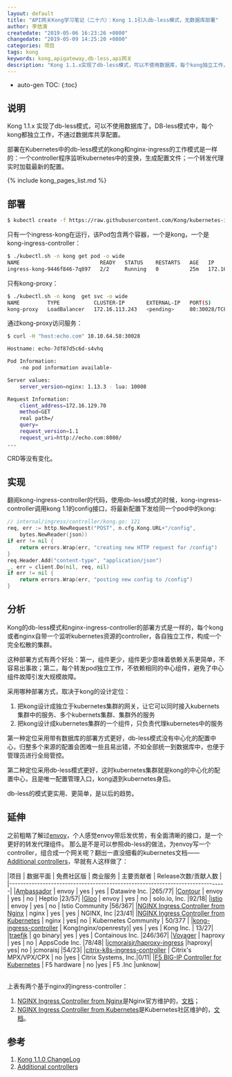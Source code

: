 ```yaml
---
layout: default
title: "API网关Kong学习笔记（二十六）：Kong 1.1引入db-less模式，无数据库部署"
author: 李佶澳
createdate: "2019-05-06 16:23:26 +0800"
changedate: "2019-05-09 14:25:20 +0800"
categories: 项目
tags: kong
keywords: kong,apigateway,db-less,api网关
description: "Kong 1.1.x实现了db-less模式，可以不使用数据库，每个kong独立工作，不通过数据库共享配置"
---
```


* auto-gen TOC:
{:toc}

## 说明

Kong 1.1.x 实现了db-less模式，可以不使用数据库了。DB-less模式中，每个kong都独立工作，不通过数据库共享配置。

部署在Kubernetes中的db-less模式的kong和nginx-ingress的工作模式是一样的：一个controller程序监听kubernetes中的变换，生成配置文件；一个转发代理实时加载最新的配置。

{% include kong_pages_list.md %}

## 部署

```sh
$ kubectl create -f https://raw.githubusercontent.com/Kong/kubernetes-ingress-controller/0.4.x/deploy/single/all-in-one-dbless.yaml
```

只有一个ingress-kong在运行，该Pod包含两个容器，一个是kong，一个是kong-ingress-controller：

```sh
$ ./kubectl.sh -n kong get pod -o wide
NAME                          READY   STATUS    RESTARTS   AGE   IP              NODE          NOMINATED NODE
ingress-kong-9446f846-7q897   2/2     Running   0          25m   172.16.129.70   10.10.64.58   <none>
```

只有kong-proxy：

```sh
$ ./kubectl.sh -n kong  get svc -o wide
NAME         TYPE           CLUSTER-IP       EXTERNAL-IP   PORT(S)                      AGE   SELECTOR
kong-proxy   LoadBalancer   172.16.113.243   <pending>     80:30028/TCP,443:31954/TCP   28m   app=kong
```

通过kong-proxy访问服务：

```sh
$ curl -H "host:echo.com" 10.10.64.58:30028

Hostname: echo-7df87d5c6d-s4vhq

Pod Information:
	-no pod information available-

Server values:
	server_version=nginx: 1.13.3 - lua: 10008

Request Information:
	client_address=172.16.129.70
	method=GET
	real path=/
	query=
	request_version=1.1
	request_uri=http://echo.com:8080/
...
```

CRD等没有变化。

## 实现

翻阅kong-ingress-controller的代码，使用db-less模式的时候，kong-ingress-controller调用kong 1.1的config接口，将最新配置下发给同一个pod中的kong:

```go
// internal/ingress/controller/kong.go: 121
req, err := http.NewRequest("POST", n.cfg.Kong.URL+"/config",
	bytes.NewReader(json))
if err != nil {
	return errors.Wrap(err, "creating new HTTP request for /config")
}
req.Header.Add("content-type", "application/json")
_, err = client.Do(nil, req, nil)
if err != nil {
	return errors.Wrap(err, "posting new config to /config")
}
```

## 分析

Kong的db-less模式和nginx-ingress-controller的部署方式是一样的，每个kong或者nginx自带一个监听kubernetes资源的controller，各自独立工作，构成一个完全松散的集群。

这种部署方式有两个好处：第一，组件更少，组件更少意味着依赖关系更简单，不容易出事故；第二，每个转发pod独立工作，不依赖相同的中心组件，避免了中心组件故障引发大规模故障。

采用哪种部署方式，取决于kong的设计定位：

1. 把kong设计成独立于kubernetes集群的网关，让它可以同时接入kubernets集群中的服务、多个kubernets集群、集群外的服务
2. 把kong设计成kubernetes集群的一个组件，只负责代理kubernetes中的服务

第一种定位采用带有数据库的部署方式更好，db-less模式没有中心化的配置中心，归整多个来源的配置会困难一些且易出错，不如全部统一到数据库中，也便于管理员进行全局管控。

第二种定位采用db-less模式更好，这时kubernetes集群就是kong的中心化的配置中心，且是唯一配置管理入口，kong退到kubernetes身后。

db-less的模式更实用、更简单，是以后的趋势。

## 延伸

之前粗略了解过[envoy](https://www.lijiaocn.com/tags/all.html#envoy)，个人感觉envoy带后发优势，有全面清晰的接口，是一个更好的转发代理组件。
那么是不是可以参照db-less的做法，为envoy写一个controller，组合成一个网关呢？翻出一直没细看的kubernetes文档——[Additional controllers][2]，早就有人这样做了：

|项目    |      数据平面   |   免费社区版    |   商业服务     |   主要贡献者   | Release次数/贡献人数 |
|------------------------------------------------------------------------------|
|[Ambassador](https://github.com/datawire/ambassador)   |  envoy     |     yes         |      yes       |   Datawire Inc. |265/77|
|[Contour](https://github.com/heptio/contour) | envoy |  yes | no |  Heptio |23/57|
|[Gloo](https://github.com/solo-io/gloo) | envoy |  yes | no | solo.io, Inc. |92/18|
|[istio](https://github.com/istio/istio) |  envoy |  yes | no | Istio Community  |56/367|
|[NGINX Ingress Controller from Nginx](https://www.nginx.com/products/nginx/kubernetes-ingress-controller) | nginx | yes | yes | NGINX, Inc |23/41|
|[NGINX Ingress Controller from Kubernetes](https://github.com/kubernetes/ingress-nginx/)  | nginx | yes| no | Kubernetes Community | 50/377 |
|[kong-ingress-controller](https://github.com/Kong/kubernetes-ingress-controller) | Kong(nginx/openresty)|  yes | yes | Kong Inc. | 13/27|
|[traefik](https://github.com/containous/traefik) |  go binary| yes | yes | Containous Inc. |246/367|
|[Voyager](https://github.com/appscode/voyager/) | haproxy  |   yes | no | AppsCode Inc. |78/48|
|[jcmoraisjr/haproxy-ingress](https://github.com/jcmoraisjr/haproxy-ingress) |haproxy| yes| no |  jcmoraisj |54/23|
|[citrix-k8s-ingress-controller](https://github.com/citrix/citrix-k8s-ingress-controller) | Citrix's MPX/VPX/CPX |  no |yes |  Citrix Systems, Inc.|0/11|
|[F5 BIG-IP Controller for Kubernetes](https://clouddocs.f5.com/products/connectors/k8s-bigip-ctlr/v1.9/) | F5  hardware | no |yes | F5 .Inc |unknow|

<br>
上表有两个基于nginx的ingress-controller：

1. [NGINX Ingress Controller from Nginx](https://github.com/nginxinc/kubernetes-ingress/)是Nginx官方维护的，[文档](https://www.nginx.com/products/nginx/kubernetes-ingress-controller)；
2. [NGINX Ingress Controller from Kubernetes](https://github.com/kubernetes/ingress-nginx/)是Kubernetes社区维护的，[文档](https://kubernetes.github.io/ingress-nginx/how-it-works/)。

## 参考

1. [Kong 1.1.0 ChangeLog][1]
2. [Additional controllers][2]

[1]: https://github.com/Kong/kong/blob/master/CHANGELOG.md#110 "Kong 1.1.0 ChangeLog" 
[2]: https://kubernetes.io/docs/concepts/services-networking/ingress-controllers/#additional-controllers "Additional controllers"
